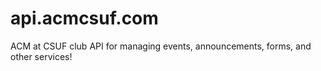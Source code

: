# api.acmcsuf.com
ACM at CSUF club API for managing events, announcements, forms, and other services!
